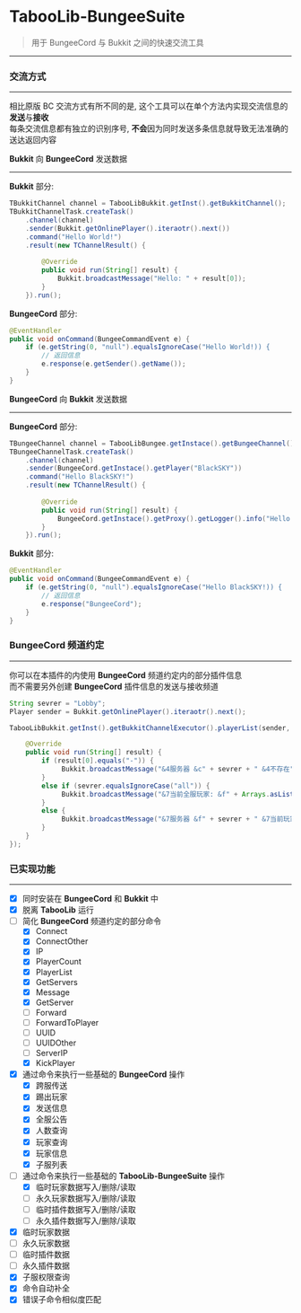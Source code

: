 # TabooLib-BungeeSuite
> 用于 BungeeCord 与 Bukkit 之间的快速交流工具
---

### 交流方式
---
相比原版 BC 交流方式有所不同的是, 这个工具可以在单个方法内实现交流信息的**发送**与**接收**       
每条交流信息都有独立的识别序号, **不会**因为同时发送多条信息就导致无法准确的送达返回内容    
  
**Bukkit** 向 **BungeeCord** 发送数据
  
---
**Bukkit** 部分:  
```java
TBukkitChannel channel = TabooLibBukkit.getInst().getBukkitChannel();
TBukkitChannelTask.createTask()
    .channel(channel)
    .sender(Bukkit.getOnlinePlayer().iteraotr().next())
    .command("Hello World!")
    .result(new TChannelResult() {
  
        @Override
        public void run(String[] result) {
            Bukkit.broadcastMessage("Hello: " + result[0]);
        }
    }).run();
```
**BungeeCord** 部分:
```java
@EventHandler
public void onCommand(BungeeCommandEvent e) {
    if (e.getString(0, "null").equalsIgnoreCase("Hello World!)) {
        // 返回信息
        e.response(e.getSender().getName());
    }
}
```
  
**BungeeCord** 向 **Bukkit** 发送数据
  
---
**BungeeCord** 部分:
```java
TBungeeChannel channel = TabooLibBungee.getInstace().getBungeeChannel();
TBungeeChannelTask.createTask()
    .channel(channel)
    .sender(BungeeCord.getInstace().getPlayer("BlackSKY"))
    .command("Hello BlackSKY!")
    .result(new TChannelResult() {
  
        @Override
        public void run(String[] result) {
            BungeeCord.getInstace().getProxy().getLogger().info("Hello: " + result[0]);
        }
    }).run();
```
**Bukkit** 部分:
```java
@EventHandler
public void onCommand(BungeeCommandEvent e) {
    if (e.getString(0, "null").equalsIgnoreCase("Hello BlackSKY!)) {
        // 返回信息
        e.response("BungeeCord");
    }
}
```

### BungeeCord 频道约定
---
你可以在本插件的内使用 **BungeeCord** 频道约定内的部分插件信息     
而不需要另外创建 **BungeeCord** 插件信息的发送与接收频道    
```java
String sevrer = "Lobby";
Player sender = Bukkit.getOnlinePlayer().iteraotr().next();

TabooLibBukkit.getInst().getBukkitChannelExecutor().playerList(sender, sevrer, new TChannelResult() {

    @Override
    public void run(String[] result) {
        if (result[0].equals("-")) {
             Bukkit.broadcastMessage("&4服务器 &c" + sevrer + " &4不存在");
        }
        else if (sevrer.equalsIgnoreCase("all")) {
             Bukkit.broadcastMessage("&7当前全服玩家: &f" + Arrays.asList(result));
        } 
        else {
             Bukkit.broadcastMessage("&7服务器 &f" + sevrer + " &7当前玩家: &f" + Arrays.asList(result));
        }
    }
});
```

### 已实现功能
---
+ [x] 同时安装在 **BungeeCord** 和 **Bukkit** 中
+ [x] 脱离 **TabooLib** 运行
+ [ ] 简化 **BungeeCord** 频道约定的部分命令
    + [x] Connect
    + [x] ConnectOther
    + [x] IP
    + [x] PlayerCount
    + [x] PlayerList
    + [x] GetServers
    + [x] Message
    + [x] GetServer
    + [ ] Forward
    + [ ] ForwardToPlayer
    + [ ] UUID
    + [ ] UUIDOther
    + [ ] ServerIP
    + [x] KickPlayer
+ [x] 通过命令来执行一些基础的 **BungeeCord** 操作
    + [x] 跨服传送
    + [x] 踢出玩家
    + [x] 发送信息
    + [x] 全服公告
    + [x] 人数查询
    + [x] 玩家查询
    + [x] 玩家信息
    + [x] 子服列表
+ [ ] 通过命令来执行一些基础的 **TabooLib-BungeeSuite** 操作
    + [x] 临时玩家数据写入/删除/读取
    + [ ] 永久玩家数据写入/删除/读取
    + [ ] 临时插件数据写入/删除/读取
    + [ ] 永久插件数据写入/删除/读取
+ [x] 临时玩家数据
+ [ ] 永久玩家数据
+ [ ] 临时插件数据
+ [ ] 永久插件数据
+ [x] 子服权限查询
+ [x] 命令自动补全
+ [x] 错误子命令相似度匹配
